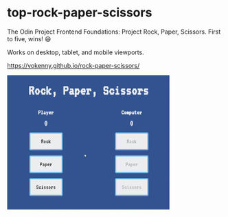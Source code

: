 # top-rock-paper-scissors

The Odin Project Frontend Foundations: Project Rock, Paper, Scissors. First to five, wins! 😄

Works on desktop, tablet, and mobile viewports.

https://vokenny.github.io/rock-paper-scissors/

<img src="./rock-paper-scissors-demo.gif" alt="rock paper scissors demo" width="75%" height="auto">
